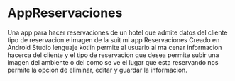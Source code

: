# AppReservaciones
Una app para hacer reservaciones de un hotel que admite datos del cliente tipo de reservacion e imagen de la suit
mi app  Reservaciones Creado en Android Studio  lenguaje kotlin  permite al usuario al ma cenar informacion hacerca del cliente  y el tipo de reservacion que desea 
permite subir una imagen del ambiente o del como se ve el lugar que esta reservando nos permite la opcion de eliminar, editar y guardar la informacion.
